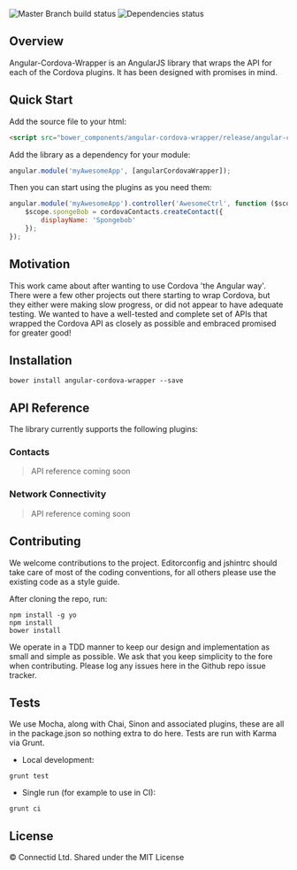 ![Master Branch build status](https://circleci.com/gh/connectid/angular-cordova-wrapper.png?circle-token=3cf79bb5063b5d4fda40eb4117e261bd6d9375c0)
![Dependencies status](https://david-dm.org/connectid/angular-cordova-wrapper.png)

## Overview

Angular-Cordova-Wrapper is an AngularJS library that wraps the API for each of the Cordova plugins. It has been designed with promises in mind.

## Quick Start

Add the source file to your html:
```html
<script src="bower_components/angular-cordova-wrapper/release/angular-cordova-wrapper.min.js"></script>
```

Add the library as a dependency for your module:
```javascript
angular.module('myAwesomeApp', [angularCordovaWrapper]);
```

Then you can start using the plugins as you need them:
```javascript
angular.module('myAwesomeApp').controller('AwesomeCtrl', function ($scope, cordovaContacts) {
    $scope.spongeBob = cordovaContacts.createContact({
        displayName: 'Spongebob'
    });
});
```

## Motivation

This work came about after wanting to use Cordova 'the Angular way'.
There were a few other projects out there starting to wrap Cordova, but they either were making slow progress, or did not appear to have adequate testing.
We wanted to have a well-tested and complete set of APIs that wrapped the Cordova API as closely as possible and embraced promised for greater good!

## Installation

```
bower install angular-cordova-wrapper --save
```

## API Reference

The library currently supports the following plugins:

### Contacts

> API reference coming soon

### Network Connectivity

> API reference coming soon

## Contributing

We welcome contributions to the project. Editorconfig and jshintrc should take care of most of the coding conventions,
for all others please use the existing code as a style guide.

After cloning the repo, run:
```
npm install -g yo
npm install
bower install
```
We operate in a TDD manner to keep our design and implementation as small and simple as possible. We ask that you keep simplicity to the fore when contributing.
Please log any issues here in the Github repo issue tracker.

## Tests

We use Mocha, along with Chai, Sinon and associated plugins, these are all in the package.json so nothing extra to do here.
Tests are run with Karma via Grunt.

* Local development:
```
grunt test
```
* Single run (for example to use in CI):
```
grunt ci
```

## License

&copy; Connectid Ltd.
Shared under the MIT License